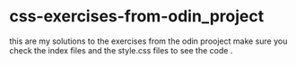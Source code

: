 # css-exercises-from-odin_project
this are my solutions to the exercises from the odin prooject 
make sure you check the index files and the style.css files to see the code .
